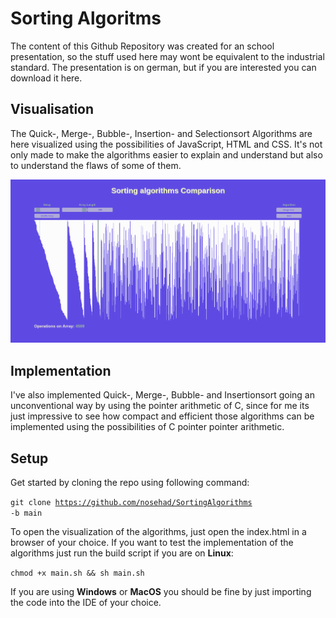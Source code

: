 <h1>Sorting Algoritms</h1>
<p>The content of this Github Repository was created for an school presentation, so the stuff used here may wont be equivalent to the industrial standard. The presentation is on german, but if you are interested you can download it here. </p>
<h2>Visualisation</h2>
<p>The Quick-, Merge-, Bubble-, Insertion- and Selectionsort Algorithms are here visualized using the possibilities of JavaScript, HTML and CSS. It's not only made to make the algorithms easier to explain and understand but also to understand the flaws of some of them.</p>
<img src="comparison.png">
<h2>Implementation</h2>
<p>I've also implemented Quick-, Merge-, Bubble- and Insertionsort going an unconventional way by using the pointer arithmetic of C, since for me its just impressive to see how compact and efficient those algorithms can be implemented using the possibilities of C pointer pointer arithmetic.</p>
<h2>Setup</h2>
<p>Get started by cloning the repo using following command: </p>

<code>git clone https://github.com/nosehad/SortingAlgorithms -b main</code>

<p>To open the visualization of the algorithms, just open the index.html in a browser of your choice. If you want to test the implementation of the algorithms just run the build script if you are on <strong>Linux</strong>: </p>

<code>chmod +x main.sh && sh main.sh</code>

<p>If you are using <strong>Windows</strong> or <strong>MacOS</strong> you should be fine by just importing the code into the IDE of your choice.</p>
